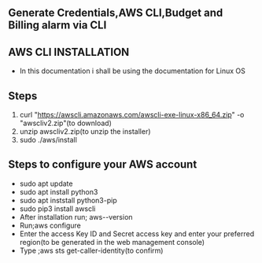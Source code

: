## Generate Credentials,AWS CLI,Budget and Billing alarm via CLI
## AWS CLI INSTALLATION
- In this documentation i shall be using the documentation for Linux OS
## Steps
1. curl "https://awscli.amazonaws.com/awscli-exe-linux-x86_64.zip" -o "awscliv2.zip"(to download)
2. unzip awscliv2.zip(to unzip the installer)
3. sudo ./aws/install

## Steps to configure your AWS account
- sudo apt update
- sudo apt install python3
- sudo apt inststall python3-pip
- sudo pip3 install awscli
- After installation run; aws--version
- Run;aws configure
- Enter the access Key ID and Secret access key and enter your preferred region(to be generated in the web management console)
- Type ;aws sts get-caller-identity(to confirm)